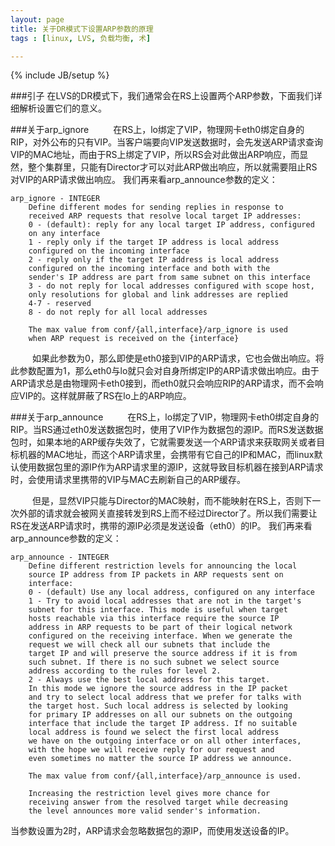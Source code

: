 ```yaml
---
layout: page
title: 关于DR模式下设置ARP参数的原理
tags : [linux, LVS, 负载均衡, 术]

---
```

{% include JB/setup %}

###引子
在LVS的DR模式下，我们通常会在RS上设置两个ARP参数，下面我们详细解析设置它们的意义。

###关于arp_ignore&ensp;&emsp;&emsp;在RS上，lo绑定了VIP，物理网卡eth0绑定自身的RIP，对外公布的只有VIP。当客户端要向VIP发送数据时，会先发送ARP请求查询VIP的MAC地址，而由于RS上绑定了VIP，所以RS会对此做出ARP响应，而显然，整个集群里，只能有Director才可以对此ARP做出响应，所以就需要阻止RS对VIP的ARP请求做出响应。我们再来看arp_announce参数的定义：
	arp_ignore - INTEGER		Define different modes for sending replies in response to		received ARP requests that resolve local target IP addresses:		0 - (default): reply for any local target IP address, configured		on any interface		1 - reply only if the target IP address is local address		configured on the incoming interface		2 - reply only if the target IP address is local address		configured on the incoming interface and both with the		sender's IP address are part from same subnet on this interface		3 - do not reply for local addresses configured with scope host,		only resolutions for global and link addresses are replied		4-7 - reserved		8 - do not reply for all local addresses
		The max value from conf/{all,interface}/arp_ignore is used		when ARP request is received on the {interface}&ensp;&emsp;&emsp;如果此参数为0，那么即使是eth0接到VIP的ARP请求，它也会做出响应。将此参数配置为1，那么eth0与lo就只会对自身所绑定IP的ARP请求做出响应。由于ARP请求总是由物理网卡eth0接到，而eth0就只会响应RIP的ARP请求，而不会响应VIP的。这样就屏蔽了RS在lo上的ARP响应。
###关于arp_announce&ensp;&emsp;&emsp;在RS上，lo绑定了VIP，物理网卡eth0绑定自身的RIP。当RS通过eth0发送数据包时，使用了VIP作为数据包的源IP。而RS发送数据包时，如果本地的ARP缓存失效了，它就需要发送一个ARP请求来获取网关或者目标机器的MAC地址，而这个ARP请求里，会携带有它自己的IP和MAC，而linux默认使用数据包里的源IP作为ARP请求里的源IP，这就导致目标机器在接到ARP请求时，会使用请求里携带的VIP与MAC去刷新自己的ARP缓存。&ensp;&emsp;&emsp;但是，显然VIP只能与Director的MAC映射，而不能映射在RS上，否则下一次外部的请求就会被网关直接转发到RS上而不经过Director了。所以我们需要让RS在发送ARP请求时，携带的源IP必须是发送设备（eth0）的IP。我们再来看arp_announce参数的定义：
	arp_announce - INTEGER		Define different restriction levels for announcing the local		source IP address from IP packets in ARP requests sent on		interface:		0 - (default) Use any local address, configured on any interface		1 - Try to avoid local addresses that are not in the target's		subnet for this interface. This mode is useful when target		hosts reachable via this interface require the source IP		address in ARP requests to be part of their logical network		configured on the receiving interface. When we generate the		request we will check all our subnets that include the		target IP and will preserve the source address if it is from		such subnet. If there is no such subnet we select source		address according to the rules for level 2.		2 - Always use the best local address for this target.		In this mode we ignore the source address in the IP packet		and try to select local address that we prefer for talks with		the target host. Such local address is selected by looking		for primary IP addresses on all our subnets on the outgoing		interface that include the target IP address. If no suitable		local address is found we select the first local address		we have on the outgoing interface or on all other interfaces,		with the hope we will receive reply for our request and		even sometimes no matter the source IP address we announce.		The max value from conf/{all,interface}/arp_announce is used.		Increasing the restriction level gives more chance for		receiving answer from the resolved target while decreasing		the level announces more valid sender's information.当参数设置为2时，ARP请求会忽略数据包的源IP，而使用发送设备的IP。